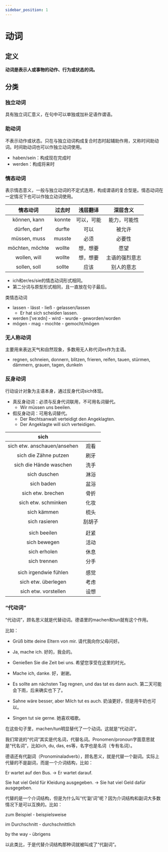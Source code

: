 ```yaml
---
sidebar_position: 1
---
```


# 动词

## 定义

**动词是表示人或事物的动作、行为或状态的词。**

## 分类

### 独立动词

具有独立词汇意义，在句中可以单独或加补足语作谓语。

### 助动词

不表示动作或状态。只在与独立动词构成复合时态时起辅助作用，又称时间助动词。时间助动词也可以作独立动词使用。

* haben/sein：构成现在完成时
* werden：构成将来时

### 情态动词

表示情态意义，一般与独立动词的不定式连用，构成谓语的复合型是。情态动词在一定情况下也可以作独立动词使用。

|    情态动词     | 过去时 |  浅层翻译  |    深层含义    |
| :-------------: | :----: | :--------: | :------------: |
|  können, kann   | konnte | 可以，可能 |  能力，可能性  |
|  dürfen, darf   | durfte |    可以    |     被允许     |
|  müssen, muss   | musste |    必须    |     必要性     |
| möchten, möchte | wollte |  想，想要  |      愿望      |
|  wollen, will   | wollte |  想，想要  | 主语的强烈意志 |
|  sollen, soll   | sollte |    应该    |   别人的意志   |

* ich和er/es/sie的情态动词形式相同。
* 第二分词与原型形式相同，且一直放在句子最后。

类情态动词

* lassen - lässt - ließ -  gelassen/lassen
  * Er hat sich scheiden lassen.
* werden [ˈveːɐdn] - wird - wurde - geworden/worden
* mögen - mag - mochte - gemocht/mögen

### 无人称动词

主要用来表达天气和自然现象，多数用无人称代词es作为主语。

* regnen, schneien, donnern, blitzen, frieren, reifen, tauen, stürmen, dämmern, grauen, tagen, dunkeln

### 反身动词

行动设计对象为主语本身，通过反身代词sich体现。

* 真反身动词：必须与反身代词联用，不可用名词替代。
  * Wir müssen uns beeilen.
* 假反身动词：可用名词替代。
  * Der Rechtsanwalt verteidigt den Angeklagten.
  * Der Angeklagte will sich verteidigen.

|            sich             |        |
| :-------------------------: | :----: |
| sich etw. anschauen/ansehen |  观看  |
|    sich die Zähne putzen    |  刷牙  |
|   sich die Hände waschen    |  洗手  |
|        sich duschen         |  淋浴  |
|         sich baden          |  盆浴  |
|      sich etw. brechen      |  骨折  |
|     sich etw. schminken     |  化妆  |
|         sich kämmen         |  梳头  |
|        sich rasieren        | 刮胡子 |
|                             |        |
|        sich beeilen         |  赶紧  |
|        sich bewegen         |  活动  |
|        sich erholen         |  休息  |
|        sich trennen         |  分手  |
|                             |        |
|    sich irgendwie fühlen    |  感觉  |
|     sich etw. überlegen     |  考虑  |
|    sich etw. vorstellen     |  设想  |

### “代动词”

“代动词”，顾名思义就是代替动词。德语里的machen和tun就有这个作用。


比如：


- Grüß bitte deine Eltern von mir. 请代我向你父母问好。

- Ja, mache ich. 好的，我会的。


- Genießen Sie die Zeit bei uns. 希望您享受在这里的时光。

- Mache ich, danke. 好，谢谢。
- Es sollte am nächsten Tag regnen, und das tat es dann auch. 第二天可能会下雨，后来确实也下了。
- Sahne wäre besser, aber Milch tut es auch. 奶油更好，但是用牛奶也可以。
- Singen tut sie gerne. 她喜欢唱歌。


在这些句子里，machen/tun明显替代了一个动词。这就是“代动词”。


我们常说的“代词”其实是代名词，代替名词。Pronomen/pronoun字面意思就是“代名词”，比如ich, du, das, es等，名字也是名词（专有名词）。


德语还有代副词（Pronominaladverb），顾名思义，就是代替一个副词。实际上代替的不是副词，而是一个介词结构，比如：


Er wartet auf den Bus. → Er wartet darauf.

Sie hat viel Geld für Kleidung ausgegeben. → Sie hat viel Geld dafür ausgegeben.


代替的是一个介词结构，但是为什么叫“代‘副’词”呢？因为介词结构和副词大多数情况下是可以互换的。比如：


zum Beispiel - beispielsweise

im Durchschnitt - durchschnittlich

by the way - übrigens


以此类比，于是代替介词结构那种词就被叫成了“代副词”。
